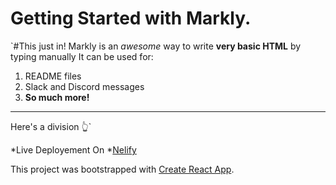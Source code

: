 # Getting Started with Markly.
`#This just in!
Markly is an *awesome* way to write **very basic HTML** by typing manually
It can be used for:
1. README files
1. Slack and Discord messages
1. **So much more!**
---
Here's a division 👆`



*Live Deployement On *[Nelify](https://markly-pran-b.netlify.app/)

This project was bootstrapped with [Create React App](https://github.com/facebook/create-react-app).

